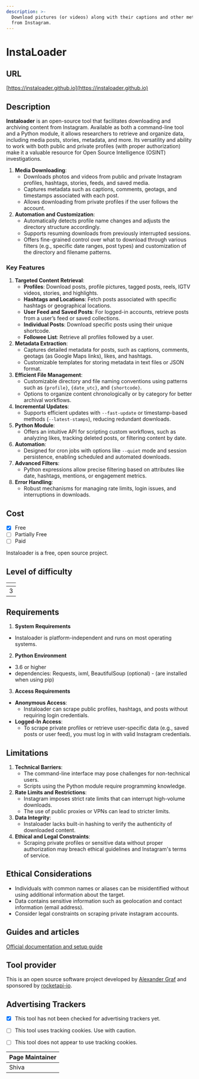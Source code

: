 ```yaml
---
description: >-
  Download pictures (or videos) along with their captions and other metadata
  from Instagram.
---
```


# InstaLoader

## URL

[https://instaloader.github.io](https://instaloader.github.io)

## Description

**Instaloader** is an open-source tool that facilitates downloading and archiving content from Instagram. Available as both a command-line tool and a Python module, it allows researchers to retrieve and organize data, including media posts, stories, metadata, and more. Its versatility and ability to work with both public and private profiles (with proper authorization) make it a valuable resource for Open Source Intelligence (OSINT) investigations.

1. **Media Downloading**:
   * Downloads photos and videos from public and private Instagram profiles, hashtags, stories, feeds, and saved media.&#x20;
   * Captures metadata such as captions, comments, geotags, and timestamps associated with each post.
   * Allows downloading from private profiles if the user follows the account.
2. **Automation and Customization**:
   * Automatically detects profile name changes and adjusts the directory structure accordingly.
   * Supports resuming downloads from previously interrupted sessions.
   * Offers fine-grained control over what to download through various filters (e.g., specific date ranges, post types) and customization of the directory and filename patterns.&#x20;

### Key Features

1. **Targeted Content Retrieval**:
   * **Profiles**: Download posts, profile pictures, tagged posts, reels, IGTV videos, stories, and highlights.
   * **Hashtags and Locations**: Fetch posts associated with specific hashtags or geographical locations.
   * **User Feed and Saved Posts**: For logged-in accounts, retrieve posts from a user’s feed or saved collections.
   * **Individual Posts**: Download specific posts using their unique shortcode.
   * **Followee List**: Retrieve all profiles followed by a user.
2. **Metadata Extraction**:
   * Captures detailed metadata for posts, such as captions, comments, geotags (as Google Maps links), likes, and hashtags.
   * Customizable templates for storing metadata in text files or JSON format.
3. **Efficient File Management**:
   * Customizable directory and file naming conventions using patterns such as `{profile}`, `{date_utc}`, and `{shortcode}`.
   * Options to organize content chronologically or by category for better archival workflows.
4. **Incremental Updates**:
   * Supports efficient updates with `--fast-update` or timestamp-based methods (`--latest-stamps`), reducing redundant downloads.
5. **Python Module**:
   * Offers an intuitive API for scripting custom workflows, such as analyzing likes, tracking deleted posts, or filtering content by date.
6. **Automation**:
   * Designed for cron jobs with options like `--quiet` mode and session persistence, enabling scheduled and automated downloads.
7. **Advanced Filters**:
   * Python expressions allow precise filtering based on attributes like date, hashtags, mentions, or engagement metrics.
8. **Error Handling**:
   * Robust mechanisms for managing rate limits, login issues, and interruptions in downloads.



## Cost

* [x] Free
* [ ] Partially Free
* [ ] Paid

Instaloader is a free, open source project.&#x20;

## Level of difficulty

<table><thead><tr><th data-type="rating" data-max="5"></th></tr></thead><tbody><tr><td>3</td></tr></tbody></table>

## Requirements

1. **System Requirements**

* Instaloader is platform-independent and runs on most operating systems.

2. **Python Environment**

* 3.6 or higher
* dependencies: Requests, ixml, BeautifulSoup (optional) - (are installed when using pip)

3. **Access Requirements**

* **Anonymous Access**:
  * Instaloader can scrape public profiles, hashtags, and posts without requiring login credentials.
* **Logged-In Access**:
  * To scrape private profiles or retrieve user-specific data (e.g., saved posts or user feed), you must log in with valid Instagram credentials.

## Limitations

1. **Technical Barriers**:
   * The command-line interface may pose challenges for non-technical users.
   * Scripts using the Python module require programming knowledge.
2. **Rate Limits and Restrictions**:
   * Instagram imposes strict rate limits that can interrupt high-volume downloads.
   * The use of public proxies or VPNs can lead to stricter limits.
3. **Data Integrity**:
   * Instaloader lacks built-in hashing to verify the authenticity of downloaded content.
4. **Ethical and Legal Constraints**:
   * Scraping private profiles or sensitive data without proper authorization may breach ethical guidelines and Instagram's terms of service.

## Ethical Considerations

* Individuals with common names or aliases can be misidentified without using additional information about the target.
* Data contains sensitive information such as geolocation and contact information (email address).&#x20;
* Consider legal constraints on scraping private instagram accounts.

## Guides and articles

[Official documentation and setup guide](https://instaloader.github.io/)

## Tool provider

This is an open source software project developed by [Alexander Graf](https://github.com/aandergr) and sponsored by [rocketapi-io](https://github.com/rocketapi-io).

## Advertising Trackers

* [x] This tool has not been checked for advertising trackers yet.
* [ ] This tool uses tracking cookies. Use with caution.
* [ ] This tool does not appear to use tracking cookies.



| Page Maintainer |
| --------------- |
| Shiva           |
